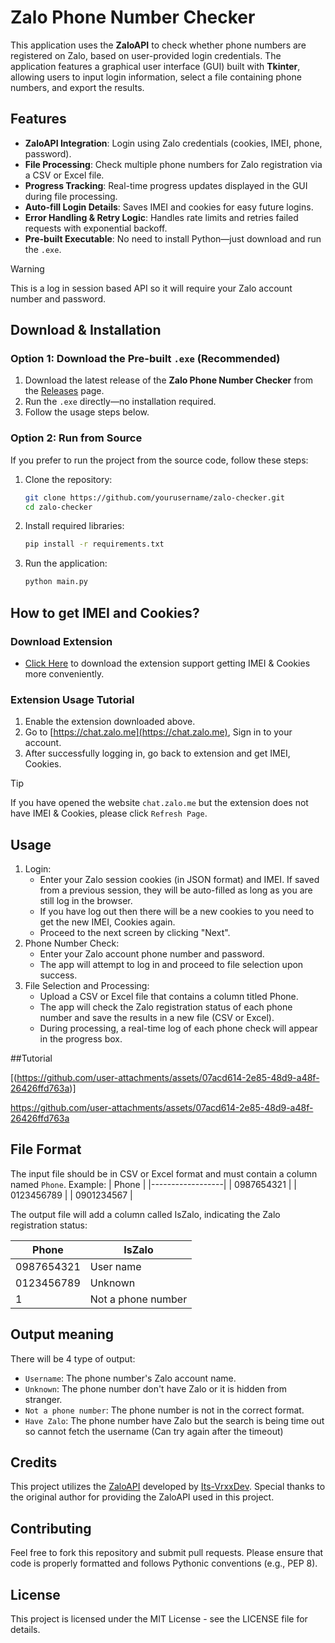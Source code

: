 # Zalo Phone Number Checker
This application uses the **ZaloAPI** to check whether phone numbers are registered on Zalo, based on user-provided login credentials. The application features a graphical user interface (GUI) built with **Tkinter**, allowing users to input login information, select a file containing phone numbers, and export the results.
## Features
- **ZaloAPI Integration**: Login using Zalo credentials (cookies, IMEI, phone, password).
- **File Processing**: Check multiple phone numbers for Zalo registration via a CSV or Excel file.
- **Progress Tracking**: Real-time progress updates displayed in the GUI during file processing.
- **Auto-fill Login Details**: Saves IMEI and cookies for easy future logins.
- **Error Handling & Retry Logic**: Handles rate limits and retries failed requests with exponential backoff.
- **Pre-built Executable**: No need to install Python—just download and run the `.exe`.
> [!WARNING]  
> This is a log in session based API so it will require your Zalo account number and password.
## Download & Installation
### Option 1: Download the Pre-built `.exe` (Recommended)
1. Download the latest release of the **Zalo Phone Number Checker** from the [Releases](https://github.com/yourusername/zalo-checker/releases) page.
2. Run the `.exe` directly—no installation required.
3. Follow the usage steps below.
### Option 2: Run from Source
If you prefer to run the project from the source code, follow these steps:
1. Clone the repository:
     ```bash
     git clone https://github.com/yourusername/zalo-checker.git
     cd zalo-checker
2. Install required libraries:
    ```bash
    pip install -r requirements.txt   
3. Run the application:
    ```bash
    python main.py
## How to get IMEI and Cookies?
### Download Extension
- [Click Here](https://drive.google.com/file/d/18_-8ruYOVa89JkHdr3muGj3kGWxwt6mc/view?usp=drive_link) to download the extension support getting IMEI & Cookies more conveniently.
### Extension Usage Tutorial
1. Enable the extension downloaded above.
2. Go to [https://chat.zalo.me](https://chat.zalo.me), Sign in to your account.
3. After successfully logging in, go back to extension and get IMEI, Cookies.
> [!TIP]
If you have opened the website ``chat.zalo.me`` but the extension does not have IMEI & Cookies, please click ``Refresh Page``.
## Usage
  1. Login:
      * Enter your Zalo session cookies (in JSON format) and IMEI. If saved from a previous session, they will be auto-filled as long as you are still log in the browser.
      * If you have log out then there will be a new cookies to you need to get the new IMEI, Cookies again.
      * Proceed to the next screen by clicking "Next".
  2. Phone Number Check:
      * Enter your Zalo account phone number and password.
      * The app will attempt to log in and proceed to file selection upon success.
  3. File Selection and Processing:
      * Upload a CSV or Excel file that contains a column titled Phone.
      * The app will check the Zalo registration status of each phone number and save the results in a new file (CSV or Excel).
      * During processing, a real-time log of each phone check will appear in the progress box.
    
##Tutorial

[(https://github.com/user-attachments/assets/07acd614-2e85-48d9-a48f-26426ffd763a)]



https://github.com/user-attachments/assets/07acd614-2e85-48d9-a48f-26426ffd763a


## File Format
The input file should be in CSV or Excel format and must contain a column named ``Phone``. Example:
| Phone            |
|------------------|
| 0987654321       |
| 0123456789       |
| 0901234567       |

The output file will add a column called IsZalo, indicating the Zalo registration status:

|Phone	|IsZalo|
|--------|-------|
|0987654321	|User name |
|0123456789|	Unknown|
|1|Not a phone number|

## Output meaning
  There will be 4 type of output:
  * ``Username``: The phone number's Zalo account name.
  * ``Unknown``: The phone number don't have Zalo or it is hidden from stranger.
  * ``Not a phone number``: The phone number is not in the correct format.
  * ``Have Zalo``: The phone number have Zalo but the search is being time out so cannot fetch the username (Can try again after the timeout)
    
## Credits
This project utilizes the [ZaloAPI](https://github.com/Its-VrxxDev/zlapi) developed by [Its-VrxxDev](https://github.com/Its-VrxxDev). 
Special thanks to the original author for providing the ZaloAPI used in this project.
## Contributing
Feel free to fork this repository and submit pull requests. Please ensure that code is properly formatted and follows Pythonic conventions (e.g., PEP 8).
## License
This project is licensed under the MIT License - see the LICENSE file for details.
